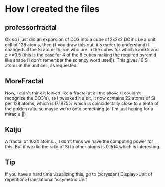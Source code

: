 # How I created the files

## professorfractal
Ok so i just did an expansion of DO3 into a cube of 2x2x2 DO3's i.e
a unit cell of 128 atoms, then (if you draw this out, it's easier to
understand) I changed all the Si atoms to iron who are in the cubes
for which x>=0.5 and z >=0.5 (this is the case for 4 of the 8 cubes
making the required pyramid like shape [I don't remember the sciency
word used]). This gives 16 Si atoms in the unit cell, as requested.

## MoreFractal
Now, I didn't think it looked like a fractal at all the above
(I couldn't recognize the DO3's), so I tweaked it a bit,
it now contains 22 atoms of Si per 128 atoms, which is 
17.1875% which is coincidentally close to a tenth of the golden
ratio so maybe we're onto something (or I'm just hoping for
a miracle 🫠)

## Kaiju
A fractal of 1024 atoms..., I don't think we have the computing
power for this.  But if we did the ratio of Si to other atoms is
0.1514 which is interesting.

## Tip

If you have a hard time visualizing this, go to (xcrysden) Display>Unit of repetition>Translational Assymetric Unit
